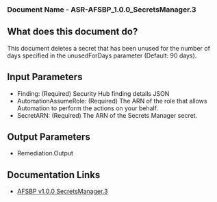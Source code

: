 ### Document Name - ASR-AFSBP_1.0.0_SecretsManager.3
 
## What does this document do?
This document deletes a secret that has been unused for the number of days specified in the unusedForDays parameter (Default: 90 days).
 
## Input Parameters
* Finding: (Required) Security Hub finding details JSON
* AutomationAssumeRole: (Required) The ARN of the role that allows Automation to perform the actions on your behalf.
* SecretARN: (Required) The ARN of the Secrets Manager secret.
 
## Output Parameters
* Remediation.Output
 
## Documentation Links
* [AFSBP v1.0.0 SecretsManager.3](https://docs.aws.amazon.com/securityhub/latest/userguide/secretsmanager-controls.html#secretsmanager-3)